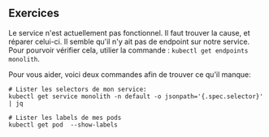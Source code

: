 ## Exercices
Le service n'est actuellement pas fonctionnel. Il faut trouver la cause, et réparer celui-ci.
Il semble qu'il n'y ait pas de endpoint sur notre service.
Pour pourvoir vérifier cela, utilier la commande : `kubectl get endpoints monolith`.  

Pour vous aider, voici deux commandes afin de trouver ce qu'il manque:  
```
# Lister les selectors de mon service: 
kubectl get service monolith -n default -o jsonpath='{.spec.selector}' | jq

# Lister les labels de mes pods
kubectl get pod  --show-labels
```

